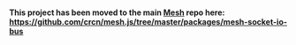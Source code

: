 #### This project has been moved to the main [Mesh](http://mesh.js.org) repo here: https://github.com/crcn/mesh.js/tree/master/packages/mesh-socket-io-bus
